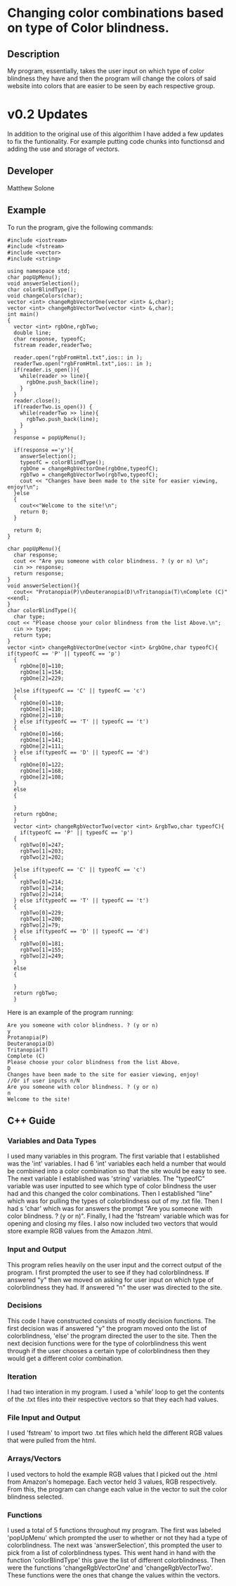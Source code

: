 # Changing color combinations based on type of Color blindness.

## Description

My program, essentially, takes the user input on which type of color blindness they have and then the program will change the colors of said website into colors that are easier to be seen by each respective group.
# v0.2 Updates
In addition to the original use of this algorithim I have added a few updates to fix the funtionality. For example putting code chunks into functionsd and adding the use and storage of vectors.
## Developer

Matthew Solone

## Example

To run the program, give the following commands:

```
#include <iostream>
#include <fstream>
#include <vector>
#include <string>

using namespace std;
char popUpMenu();
void answerSelection();
char colorBlindType();
void changeColors(char);
vector <int> changeRgbVectorOne(vector <int> &,char);
vector <int> changeRgbVectorTwo(vector <int> &,char);
int main()
{
  vector <int> rgbOne,rgbTwo; 
  double line;
  char response, typeofC;
  fstream reader,readerTwo;

  reader.open("rgbFromHtml.txt",ios:: in );
  readerTwo.open("rgbFromHtml.txt",ios:: in );
  if(reader.is_open()){
    while(reader >> line){
      rgbOne.push_back(line);
    }
  }
  reader.close();
  if(readerTwo.is_open()) {
    while(readerTwo >> line){
      rgbTwo.push_back(line);
    }
  }
  response = popUpMenu();

  if(response =='y'){
    answerSelection();
    typeofC = colorBlindType();
    rgbOne = changeRgbVectorOne(rgbOne,typeofC); 
    rgbTwo = changeRgbVectorTwo(rgbTwo,typeofC);
    cout << "Changes have been made to the site for easier viewing, enjoy!\n";
  }else
  {
    cout<<"Welcome to the site!\n";
    return 0;
  }

  return 0;
}

char popUpMenu(){
  char response;
  cout << "Are you someone with color blindness. ? (y or n) \n";
  cin >> response;
  return response;
}
void answerSelection(){
  cout<< "Protanopia(P)\nDeuteranopia(D)\nTritanopia(T)\nComplete (C)"<<endl;
}
char colorBlindType(){
  char type;
cout << "Please choose your color blindness from the list Above.\n";
  cin >> type;
  return type;
}
vector <int> changeRgbVectorOne(vector <int> &rgbOne,char typeofC){
if(typeofC == 'P' || typeofC == 'p')
  {
    rgbOne[0]=110;
    rgbOne[1]=154;
    rgbOne[2]=229;
    
  }else if(typeofC == 'C' || typeofC == 'c')
  {
    rgbOne[0]=110;
    rgbOne[1]=110;
    rgbOne[2]=110;
  } else if(typeofC == 'T' || typeofC == 't')
  {
    rgbOne[0]=166;
    rgbOne[1]=141;
    rgbOne[2]=111;
  } else if(typeofC == 'D' || typeofC == 'd')
  {
    rgbOne[0]=122;
    rgbOne[1]=168;
    rgbOne[2]=108;
  }
  else 
  {
    
  }
  return rgbOne;
  }
  vector <int> changeRgbVectorTwo(vector <int> &rgbTwo,char typeofC){
    if(typeofC == 'P' || typeofC == 'p')
  {
    rgbTwo[0]=247;
    rgbTwo[1]=203;
    rgbTwo[2]=202;
    
  }else if(typeofC == 'C' || typeofC == 'c')
  {
    rgbTwo[0]=214;
    rgbTwo[1]=214;
    rgbTwo[2]=214;
  } else if(typeofC == 'T' || typeofC == 't')
  {
    rgbTwo[0]=229;
    rgbTwo[1]=200;
    rgbTwo[2]=79;
  } else if(typeofC == 'D' || typeofC == 'd')
  {
    rgbTwo[0]=181;
    rgbTwo[1]=155;
    rgbTwo[2]=249;
  }
  else 
  {
    
  }
  return rgbTwo;
  }

```

Here is an example of the program running:

```
Are you someone with color blindness. ? (y or n) 
y
Protanopia(P)
Deuteranopia(D)
Tritanopia(T)
Complete (C)
Please choose your color blindness from the list Above.
D
Changes have been made to the site for easier viewing, enjoy!
//Or if user inputs n/N 
Are you someone with color blindness. ? (y or n) 
n
Welcome to the site!
```

## C++ Guide

### Variables and Data Types

I used many variables in this program. The first variable that I established was the 'int' variables. I had 6 'int' variables each held a number that would be combined into a color combination so that the site would be easy to see. The next variable I established was 'string' variables. The "typeofC" variable was user inputted to see which type of color blindness the user had and this changed the color combinations. Then I established "line" which was for pulling the types of colorblindness out of my .txt file. Then I had s 'char' which was for answers the prompt "Are you someone with color blindness. ? (y or n)". Finally, I had the 'fstream' variable which was for opening and closing my files. I also now included two vectors that would store example RGB values from the Amazon .html.

### Input and Output

This program relies heavily on the user input and the correct output of the program. I first prompted the user to see if they had colorblindness. If answered "y" then we moved on asking for user input on which type of colorblindness they had. If answered "n" the user was directed to the site. 

### Decisions

This code I have constructed consists of mostly decision functions. The first decision was if answered "y" the program moved onto the list of colorblindness, 'else' the program directed the user to the site. Then the next decision functions were for the type of colorblindness this went through if the user chooses a certain type of colorblindness then they would get a different color combination.

### Iteration

I had two interation in my program. I used a 'while' loop to get the contents of the .txt files into their respective vectors so that they each had values.

### File Input and Output

I used 'fstream' to import two .txt files which held the different RGB values that were pulled from the html.
### Arrays/Vectors
I used vectors to hold the example RGB values that I picked out the .html from Amazon's homepage. Each vector held 3 values, RGB respectively. From this, the program can change each value in the vector to suit the color blindness selected.
### Functions
I used a total of 5 functions throughout my program. The first was labeled 'popUpMenu' which prompted the user to whether or not they had a type of colorblindness. The next was 'answerSelection', this prompted the user to pick from a list of colorblindness types. This went hand in hand with the function 'colorBlindType' this gave the list of different colorblindness. Then were the functions 'changeRgbVectorOne' and 'changeRgbVectorTwo'. These functions were the ones that change the values within the vectors.